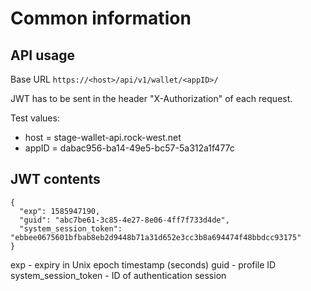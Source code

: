 # Common information

## API usage

Base URL `https://<host>/api/v1/wallet/<appID>/`

JWT has to be sent in the header "X-Authorization" of each request.

Test values:
- host = stage-wallet-api.rock-west.net
- appID = dabac956-ba14-49e5-bc57-5a312a1f477c

## JWT contents 

    {
      "exp": 1585947190,
      "guid": "abc7be61-3c85-4e27-8e06-4ff7f733d4de",
      "system_session_token": "ebbee0675601bfbab8eb2d9448b71a31d652e3cc3b8a694474f48bbdcc93175"
    }
    
exp - expiry in Unix epoch timestamp (seconds) 
guid - profile ID 
system_session_token - ID of authentication session
